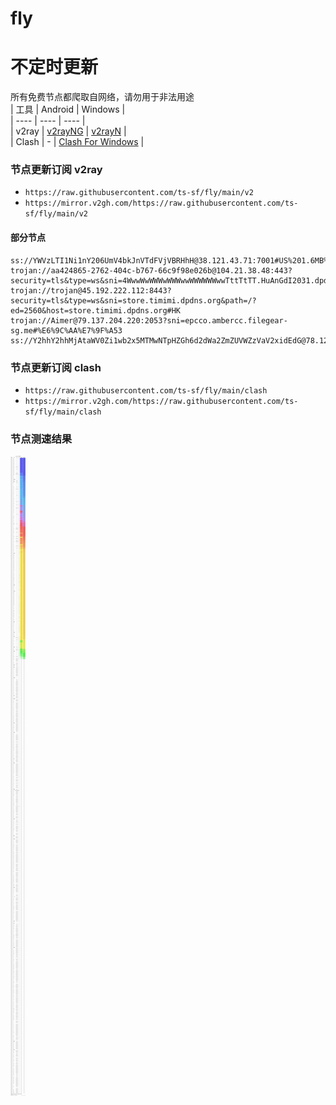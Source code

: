 # fly
# 不定时更新
所有免费节点都爬取自网络，请勿用于非法用途  
|  工具  | Android  | Windows  |  
|  ----  | ----   | ----  |  
| v2ray  | [v2rayNG](https://github.com/2dust/v2rayNG/releases) | [v2rayN](https://github.com/2dust/v2rayN/releases) |  
| Clash  | - | [Clash For Windows](https://github.com/2dust/clashN/releases) | 
  
### 节点更新订阅  v2ray
- `https://raw.githubusercontent.com/ts-sf/fly/main/v2`  
- `https://mirror.v2gh.com/https://raw.githubusercontent.com/ts-sf/fly/main/v2`  

#### 部分节点  
``` 
ss://YWVzLTI1Ni1nY206UmV4bkJnVTdFVjVBRHhH@38.121.43.71:7001#US%201.6MB%2Fs
trojan://aa424865-2762-404c-b767-66c9f98e026b@104.21.38.48:443?security=tls&type=ws&sni=4WwwWwWWWwWWWwwWWWWWWwwTttTtTT.HuAnGdI2031.dpdnS.ORG&path=/P6OrM7FLvAhFqZdFGa29fCwxS&host=4wwwwwwwwwwwwwwwwwwwwwwttttttt.huangdi2031.dpdns.org#%E6%9C%AA%E7%9F%A52
trojan://trojan@45.192.222.112:8443?security=tls&type=ws&sni=store.timimi.dpdns.org&path=/?ed=2560&host=store.timimi.dpdns.org#HK
trojan://Aimer@79.137.204.220:2053?sni=epcco.ambercc.filegear-sg.me#%E6%9C%AA%E7%9F%A53
ss://Y2hhY2hhMjAtaWV0Zi1wb2x5MTMwNTpHZGh6d2dWa2ZmZUVWZzVaV2xidEdG@78.129.140.11:443#%E6%9C%AA%E7%9F%A54%206.2MB%2Fs
```
### 节点更新订阅  clash
- `https://raw.githubusercontent.com/ts-sf/fly/main/clash`  
- `https://mirror.v2gh.com/https://raw.githubusercontent.com/ts-sf/fly/main/clash`  

### 节点测速结果
![image](traffic.png)
